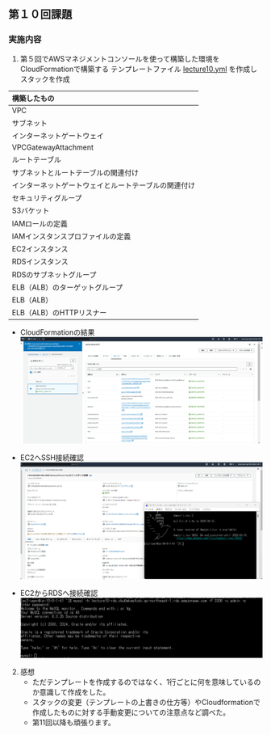 ## 第１０回課題

### 実施内容
1. 第５回でAWSマネジメントコンソールを使って構築した環境をCloudFormationで構築する
   テンプレートファイル [lecture10.yml](/file/stack-lecture10.yml) を作成しスタックを作成
   <br>
   
| 構築したもの                                         | 
| :--------------------------------------------------- | 
| VPC                                                  | 
| サブネット                                           | 
| インターネットゲートウェイ                           | 
| VPCGatewayAttachment                                 | 
| ルートテーブル                                       | 
| サブネットとルートテーブルの関連付け                 | 
| インターネットゲートウェイとルートテーブルの関連付け | 
| セキュリティグループ                                 | 
| S3バケット                                           | 
| IAMロールの定義                                      | 
| IAMインスタンスプロファイルの定義                    | 
| EC2インスタンス                                      | 
| RDSインスタンス                                      | 
| RDSのサブネットグループ                              | 
| ELB（ALB）のターゲットグループ                       | 
| ELB（ALB）                                           | 
| ELB（ALB）のHTTPリスナー                             | 

- CloudFormationの結果<br>
![CloudFormationの結果](/image/CloudFormationの結果.png) 

- EC2へSSH接続確認<br>
![EC2へSSH接続確認](/image/EC2へSSH接続確認.png)

- EC2からRDSへ接続確認<br>
![EC2からRDSへ接続確認](/image/EC2からRDSへ接続確認.png)

2. 感想
    - ただテンプレートを作成するのではなく、1行ごとに何を意味しているのか意識して作成をした。
    - スタックの変更（テンプレートの上書きの仕方等）やCloudformationで作成したものに対する手動変更についての注意点など調べた。
    - 第11回以降も頑張ります。